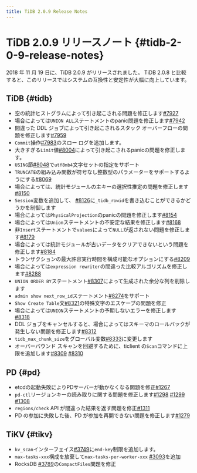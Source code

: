 ```yaml
---
title: TiDB 2.0.9 Release Notes
---
```


# TiDB 2.0.9 リリースノート {#tidb-2-0-9-release-notes}

2018 年 11 月 19 日に、TiDB 2.0.9 がリリースされました。 TiDB 2.0.8 と比較すると、このリリースではシステムの互換性と安定性が大幅に向上しています。

## TiDB {#tidb}

-   空の統計ヒストグラムによって引き起こされる問題を修正します[#7927](https://github.com/pingcap/tidb/pull/7927)
-   場合によっては`UNION ALL`ステートメントのpanic問題を修正します[#7942](https://github.com/pingcap/tidb/pull/7942)
-   間違った DDL ジョブによって引き起こされるスタック オーバーフローの問題を修正します[#7959](https://github.com/pingcap/tidb/pull/7959)
-   `Commit`操作[#7983](https://github.com/pingcap/tidb/pull/7983)のスロー ログを追加します。
-   大きすぎる`Limit`値[#8004](https://github.com/pingcap/tidb/pull/8004)によって引き起こされるpanicの問題を修正します。
-   `USING`節[#8048](https://github.com/pingcap/tidb/pull/8048)で`utf8mb4`文字セットの指定をサポート
-   `TRUNCATE`の組み込み関数が符号なし整数型のパラメーターをサポートするようにする[#8069](https://github.com/pingcap/tidb/pull/8069)
-   場合によっては、統計モジュールの主キーの選択性推定の問題を修正します[#8150](https://github.com/pingcap/tidb/pull/8150)
-   `Session`変数を追加して、 [#8126](https://github.com/pingcap/tidb/pull/8126)に`_tidb_rowid`を書き込むことができるかどうかを制御します
-   場合によっては`PhysicalProjection`のpanicの問題を修正します[#8154](https://github.com/pingcap/tidb/pull/8154)
-   場合によっては`Union`ステートメントの不安定な結果を修正します[#8168](https://github.com/pingcap/tidb/pull/8168)
-   非`Insert`ステートメントで`values`によって`NULL`が返されない問題を修正します[#8179](https://github.com/pingcap/tidb/pull/8179)
-   場合によっては統計モジュールが古いデータをクリアできないという問題を修正します[#8184](https://github.com/pingcap/tidb/pull/8184)
-   トランザクションの最大許容実行時間を構成可能なオプションにする[#8209](https://github.com/pingcap/tidb/pull/8209)
-   場合によっては`expression rewriter`の間違った比較アルゴリズムを修正します[#8288](https://github.com/pingcap/tidb/pull/8288)
-   `UNION ORDER BY`ステートメント[#8307](https://github.com/pingcap/tidb/pull/8307)によって生成された余分な列を削除します
-   `admin show next_row_id`ステートメント[#8274](https://github.com/pingcap/tidb/pull/8274)をサポート
-   `Show Create Table`文[#8321](https://github.com/pingcap/tidb/pull/8321)の特殊文字のエスケープの問題を修正
-   場合によっては`UNION`ステートメントの予期しないエラーを修正します[#8318](https://github.com/pingcap/tidb/pull/8318)
-   DDL ジョブをキャンセルすると、場合によってはスキーマのロールバックが発生しない問題を修正します[#8312](https://github.com/pingcap/tidb/pull/8312)
-   `tidb_max_chunk_size`をグローバル変数[#8333](https://github.com/pingcap/tidb/pull/8333)に変更します
-   オーバーバウンド スキャンを回避するために、ticlient の`Scan`コマンドに上限を追加します[#8309](https://github.com/pingcap/tidb/pull/8309) [#8310](https://github.com/pingcap/tidb/pull/8310)

## PD {#pd}

-   etcdの起動失敗によりPDサーバーが動かなくなる問題を修正[#1267](https://github.com/pingcap/pd/pull/1267)
-   `pd-ctl`リージョンキーの読み取りに関する問題を修正します[#1298](https://github.com/pingcap/pd/pull/1298) [#1299](https://github.com/pingcap/pd/pull/1299) [#1308](https://github.com/pingcap/pd/pull/1308)
-   `regions/check` API が間違った結果を返す問題を修正[#1311](https://github.com/pingcap/pd/pull/1311)
-   PD の参加に失敗した後、PD が参加を再開できない問題を修正します[#1279](https://github.com/pingcap/pd/pull/1279)

## TiKV {#tikv}

-   `kv_scan`インターフェイス[#3749](https://github.com/tikv/tikv/pull/3749)に`end-key`制限を追加します。
-   `max-tasks-xxx`構成を放棄して`max-tasks-per-worker-xxx` [#3093](https://github.com/tikv/tikv/pull/3093)を追加
-   RocksDB [#3789](https://github.com/tikv/tikv/pull/3789)の`CompactFiles`問題を修正
